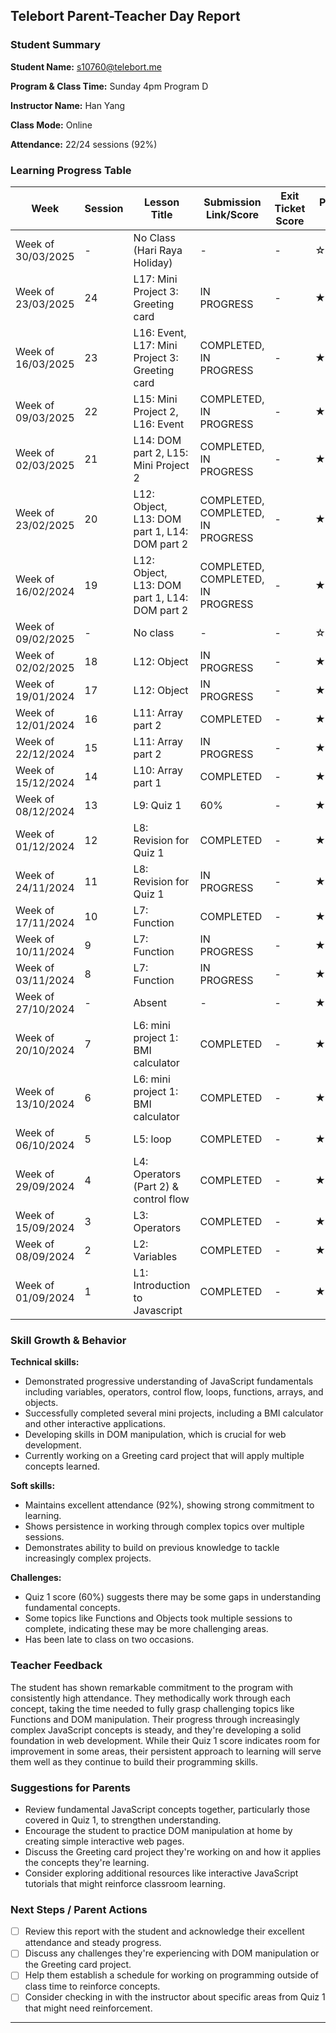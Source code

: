 ## Telebort Parent-Teacher Day Report

### Student Summary
**Student Name:** s10760@telebort.me

**Program & Class Time:** Sunday 4pm Program D

**Instructor Name:** Han Yang

**Class Mode:** Online

**Attendance:** 22/24 sessions (92%)


### Learning Progress Table

| Week | Session | Lesson Title | Submission Link/Score | Exit Ticket Score | Progress Rating |
|------|---------|-------------|------------------------|------------------|-----------------|
| Week of 30/03/2025 | - | No Class (Hari Raya Holiday) | - | - | ☆☆☆☆☆ |
| Week of 23/03/2025 | 24 | L17: Mini Project 3: Greeting card | IN PROGRESS | - | ★★★☆☆ |
| Week of 16/03/2025 | 23 | L16: Event, L17: Mini Project 3: Greeting card | COMPLETED, IN PROGRESS | - | ★★★☆☆ |
| Week of 09/03/2025 | 22 | L15: Mini Project 2, L16: Event | COMPLETED, IN PROGRESS | - | ★★★☆☆ |
| Week of 02/03/2025 | 21 | L14: DOM part 2, L15: Mini Project 2 | COMPLETED, IN PROGRESS | - | ★★★☆☆ |
| Week of 23/02/2025 | 20 | L12: Object, L13: DOM part 1, L14: DOM part 2 | COMPLETED, COMPLETED, IN PROGRESS | - | ★★★☆☆ |
| Week of 16/02/2024 | 19 | L12: Object, L13: DOM part 1, L14: DOM part 2 | COMPLETED, COMPLETED, IN PROGRESS | - | ★★★☆☆ |
| Week of 09/02/2025 | - | No class | - | - | ☆☆☆☆☆ |
| Week of 02/02/2025 | 18 | L12: Object | IN PROGRESS | - | ★★★☆☆ |
| Week of 19/01/2024 | 17 | L12: Object | IN PROGRESS | - | ★★★☆☆ |
| Week of 12/01/2024 | 16 | L11: Array part 2 | COMPLETED | - | ★★★☆☆ |
| Week of 22/12/2024 | 15 | L11: Array part 2 | IN PROGRESS | - | ★★★☆☆ |
| Week of 15/12/2024 | 14 | L10: Array part 1 | COMPLETED | - | ★★★☆☆ |
| Week of 08/12/2024 | 13 | L9: Quiz 1 | 60% | - | ★★★☆☆ |
| Week of 01/12/2024 | 12 | L8: Revision for Quiz 1 | COMPLETED | - | ★★★☆☆ |
| Week of 24/11/2024 | 11 | L8: Revision for Quiz 1 | IN PROGRESS | - | ★★★☆☆ |
| Week of 17/11/2024 | 10 | L7: Function | COMPLETED | - | ★★★☆☆ |
| Week of 10/11/2024 | 9 | L7: Function | IN PROGRESS | - | ★★★☆☆ |
| Week of 03/11/2024 | 8 | L7: Function | IN PROGRESS | - | ★★★☆☆ |
| Week of 27/10/2024 | - | Absent | - | - | ★★★☆☆ |
| Week of 20/10/2024 | 7 | L6: mini project 1: BMI calculator | COMPLETED | - | ★★★☆☆ |
| Week of 13/10/2024 | 6 | L6: mini project 1: BMI calculator | COMPLETED | - | ★★★☆☆ |
| Week of 06/10/2024 | 5 | L5: loop | COMPLETED | - | ★★★☆☆ |
| Week of 29/09/2024 | 4 | L4: Operators (Part 2) & control flow | COMPLETED | - | ★★★☆☆ |
| Week of 15/09/2024 | 3 | L3: Operators | COMPLETED | - | ★★★☆☆ |
| Week of 08/09/2024 | 2 | L2: Variables | COMPLETED | - | ★★★☆☆ |
| Week of 01/09/2024 | 1 | L1: Introduction to Javascript | COMPLETED | - | ★★★☆☆ |

### Skill Growth & Behavior

**Technical skills:**
* Demonstrated progressive understanding of JavaScript fundamentals including variables, operators, control flow, loops, functions, arrays, and objects.
* Successfully completed several mini projects, including a BMI calculator and other interactive applications.
* Developing skills in DOM manipulation, which is crucial for web development.
* Currently working on a Greeting card project that will apply multiple concepts learned.

**Soft skills:**
* Maintains excellent attendance (92%), showing strong commitment to learning.
* Shows persistence in working through complex topics over multiple sessions.
* Demonstrates ability to build on previous knowledge to tackle increasingly complex projects.

**Challenges:**
* Quiz 1 score (60%) suggests there may be some gaps in understanding fundamental concepts.
* Some topics like Functions and Objects took multiple sessions to complete, indicating these may be more challenging areas.
* Has been late to class on two occasions.

### Teacher Feedback

The student has shown remarkable commitment to the program with consistently high attendance. They methodically work through each concept, taking the time needed to fully grasp challenging topics like Functions and DOM manipulation. Their progress through increasingly complex JavaScript concepts is steady, and they're developing a solid foundation in web development. While their Quiz 1 score indicates room for improvement in some areas, their persistent approach to learning will serve them well as they continue to build their programming skills.

### Suggestions for Parents

* Review fundamental JavaScript concepts together, particularly those covered in Quiz 1, to strengthen understanding.
* Encourage the student to practice DOM manipulation at home by creating simple interactive web pages.
* Discuss the Greeting card project they're working on and how it applies the concepts they're learning.
* Consider exploring additional resources like interactive JavaScript tutorials that might reinforce classroom learning.

### Next Steps / Parent Actions

* [ ] Review this report with the student and acknowledge their excellent attendance and steady progress.
* [ ] Discuss any challenges they're experiencing with DOM manipulation or the Greeting card project.
* [ ] Help them establish a schedule for working on programming outside of class time to reinforce concepts.
* [ ] Consider checking in with the instructor about specific areas from Quiz 1 that might need reinforcement.

---